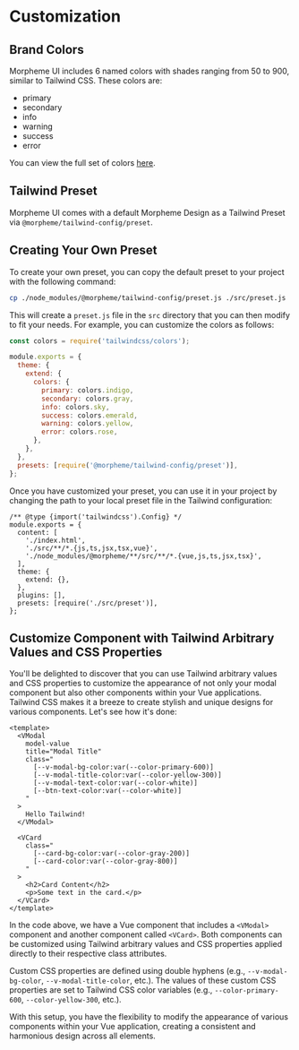 # Customization

## Brand Colors

Morpheme UI includes 6 named colors with shades ranging from 50 to 900, similar to Tailwind CSS. These colors are:

- primary
- secondary
- info
- warning
- success
- error

You can view the full set of colors [here](https://gits-ui.web.app/?path=/story/foundation-colors--colors).

## Tailwind Preset

Morpheme UI comes with a default Morpheme Design as a Tailwind Preset via `@morpheme/tailwind-config/preset`.

## Creating Your Own Preset

To create your own preset, you can copy the default preset to your project with the following command:

```bash
cp ./node_modules/@morpheme/tailwind-config/preset.js ./src/preset.js
```

This will create a `preset.js` file in the `src` directory that you can then modify to fit your needs. For example, you can customize the colors as follows:

```js
const colors = require('tailwindcss/colors');

module.exports = {
  theme: {
    extend: {
      colors: {
        primary: colors.indigo,
        secondary: colors.gray,
        info: colors.sky,
        success: colors.emerald,
        warning: colors.yellow,
        error: colors.rose,
      },
    },
  },
  presets: [require('@morpheme/tailwind-config/preset')],
};
```

Once you have customized your preset, you can use it in your project by changing the path to your local preset file in the Tailwind configuration:

```js{12}
/** @type {import('tailwindcss').Config} */
module.exports = {
  content: [
    './index.html',
    './src/**/*.{js,ts,jsx,tsx,vue}',
    './node_modules/@morpheme/**/src/**/*.{vue,js,ts,jsx,tsx}',
  ],
  theme: {
    extend: {},
  },
  plugins: [],
  presets: [require('./src/preset')],
};
```

## Customize Component with Tailwind Arbitrary Values and CSS Properties

You'll be delighted to discover that you can use Tailwind arbitrary values and CSS properties to customize the appearance of not only your modal component but also other components within your Vue applications. Tailwind CSS makes it a breeze to create stylish and unique designs for various components. Let's see how it's done:

```vue
<template>
  <VModal
    model-value
    title="Modal Title"
    class="
      [--v-modal-bg-color:var(--color-primary-600)]
      [--v-modal-title-color:var(--color-yellow-300)]
      [--v-modal-text-color:var(--color-white)]
      [--btn-text-color:var(--color-white)]
    "
  >
    Hello Tailwind!
  </VModal>

  <VCard
    class="
      [--card-bg-color:var(--color-gray-200)]
      [--card-color:var(--color-gray-800)]
    "
  >
    <h2>Card Content</h2>
    <p>Some text in the card.</p>
  </VCard>
</template>
```

In the code above, we have a Vue component that includes a `<VModal>` component and another component called `<VCard>`. Both components can be customized using Tailwind arbitrary values and CSS properties applied directly to their respective class attributes.

Custom CSS properties are defined using double hyphens (e.g., `--v-modal-bg-color`, `--v-modal-title-color`, etc.). The values of these custom CSS properties are set to Tailwind CSS color variables (e.g., `--color-primary-600`, `--color-yellow-300`, etc.).

With this setup, you have the flexibility to modify the appearance of various components within your Vue application, creating a consistent and harmonious design across all elements.